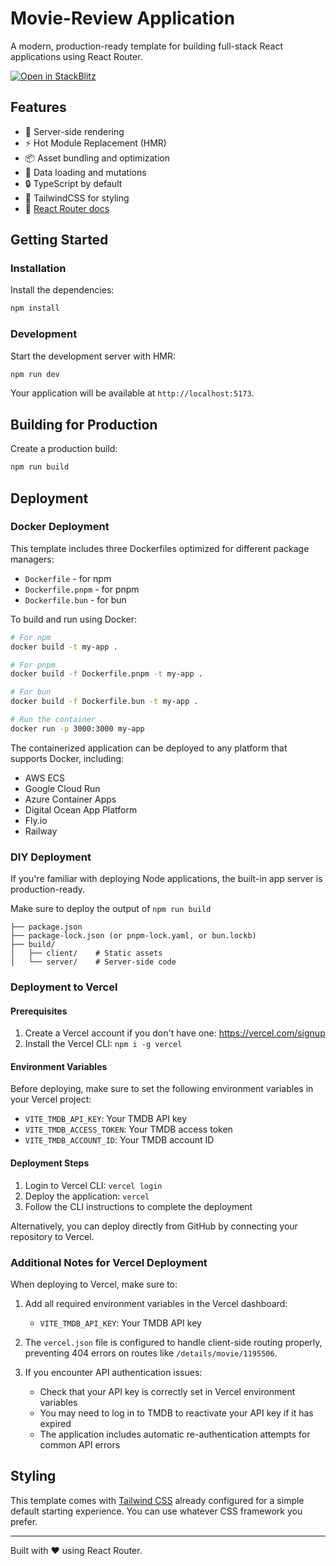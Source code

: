 # Movie-Review Application

A modern, production-ready template for building full-stack React applications using React Router.

[![Open in StackBlitz](https://developer.stackblitz.com/img/open_in_stackblitz.svg)](https://stackblitz.com/github/remix-run/react-router-templates/tree/main/default)

## Features

- 🚀 Server-side rendering
- ⚡️ Hot Module Replacement (HMR)
- 📦 Asset bundling and optimization
- 🔄 Data loading and mutations
- 🔒 TypeScript by default
- 🎉 TailwindCSS for styling
- 📖 [React Router docs](https://reactrouter.com/)

## Getting Started

### Installation

Install the dependencies:

```bash
npm install
```

### Development

Start the development server with HMR:

```bash
npm run dev
```

Your application will be available at `http://localhost:5173`.

## Building for Production

Create a production build:

```bash
npm run build
```

## Deployment

### Docker Deployment

This template includes three Dockerfiles optimized for different package managers:

- `Dockerfile` - for npm
- `Dockerfile.pnpm` - for pnpm
- `Dockerfile.bun` - for bun

To build and run using Docker:

```bash
# For npm
docker build -t my-app .

# For pnpm
docker build -f Dockerfile.pnpm -t my-app .

# For bun
docker build -f Dockerfile.bun -t my-app .

# Run the container
docker run -p 3000:3000 my-app
```

The containerized application can be deployed to any platform that supports Docker, including:

- AWS ECS
- Google Cloud Run
- Azure Container Apps
- Digital Ocean App Platform
- Fly.io
- Railway

### DIY Deployment

If you're familiar with deploying Node applications, the built-in app server is production-ready.

Make sure to deploy the output of `npm run build`

```
├── package.json
├── package-lock.json (or pnpm-lock.yaml, or bun.lockb)
├── build/
│   ├── client/    # Static assets
│   └── server/    # Server-side code
```

### Deployment to Vercel

#### Prerequisites

1. Create a Vercel account if you don't have one: https://vercel.com/signup
2. Install the Vercel CLI: `npm i -g vercel`

#### Environment Variables

Before deploying, make sure to set the following environment variables in your Vercel project:

- `VITE_TMDB_API_KEY`: Your TMDB API key
- `VITE_TMDB_ACCESS_TOKEN`: Your TMDB access token
- `VITE_TMDB_ACCOUNT_ID`: Your TMDB account ID

#### Deployment Steps

1. Login to Vercel CLI: `vercel login`
2. Deploy the application: `vercel`
3. Follow the CLI instructions to complete the deployment

Alternatively, you can deploy directly from GitHub by connecting your repository to Vercel.

### Additional Notes for Vercel Deployment

When deploying to Vercel, make sure to:

1. Add all required environment variables in the Vercel dashboard:

   - `VITE_TMDB_API_KEY`: Your TMDB API key

2. The `vercel.json` file is configured to handle client-side routing properly, preventing 404 errors on routes like `/details/movie/1195506`.

3. If you encounter API authentication issues:
   - Check that your API key is correctly set in Vercel environment variables
   - You may need to log in to TMDB to reactivate your API key if it has expired
   - The application includes automatic re-authentication attempts for common API errors

## Styling

This template comes with [Tailwind CSS](https://tailwindcss.com/) already configured for a simple default starting experience. You can use whatever CSS framework you prefer.

---

Built with ❤️ using React Router.
